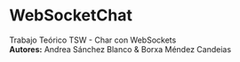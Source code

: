 # WebSocketChat
Trabajo Teórico TSW - Char con WebSockets  
**Autores:** Andrea Sánchez Blanco & Borxa Méndez Candeias
